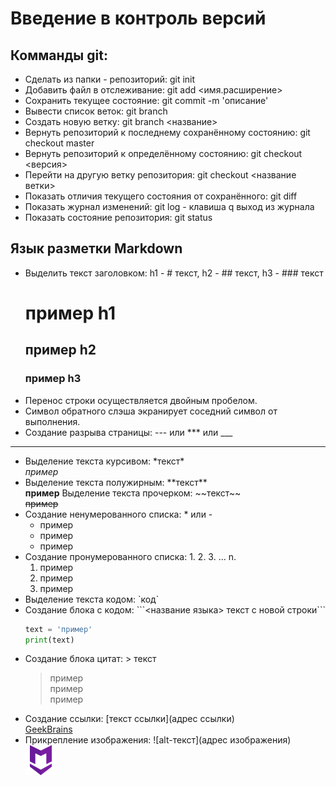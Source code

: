 # Введение в контроль версий
## Комманды git:
- Сделать из папки - репозиторий: git init
- Добавить файл в отслеживание: git add <имя.расширение>
- Сохранить текущее состояние: git commit -m 'описание'
- Вывести список веток: git branch
- Создать новую ветку: git branch <название>
- Вернуть репозиторий к последнему сохранённому состоянию: git checkout master
- Вернуть репозиторий к определённому состоянию: git checkout <версия>
- Перейти на другую ветку репозитория: git checkout <название ветки>
- Показать отличия текущего состояния от сохранённого: git diff
- Показать журнал изменений: git log - клавиша q выход из журнала
- Показать состояние репозитория: git status

## Язык разметки Markdown
- Выделить текст заголовком: h1 - # текст, h2 - ## текст, h3 - ### текст
    # пример h1
    ## пример h2
    ### пример h3
- Перенос строки осуществляется двойным пробелом.
- Символ обратного слэша экранирует соседний символ от выполнения.
- Создание разрыва страницы: --- или *** или ___
___
- Выделение текста курсивом: \*текст*  
*пример*
- Выделение текста полужирным: \*\*текст**  
**пример**
Выделение текста прочерком: \~\~текст\~\~  
~~пример~~
- Создание ненумерованного списка: * или -
    - пример
    - пример
    - пример
- Создание пронумерованного списка: 1. 2. 3. ... n.
    1. пример
    2. пример
    3. пример
- Выделение текста кодом: \`код`
- Создание блока с кодом: \```<название языка> текст с новой строки```
    ```python
    text = 'пример'
    print(text)
    ```
- Создание блока цитат: > текст
    > пример  
    пример  
    пример  
- Создание ссылки: [текст ссылки]\(адрес ссылки)  
    [GeekBrains](https://gb.ru)
- Прикрепление изображения: ![alt-текст](адрес изображения)  
    ![alt-текст](./markdown.png)